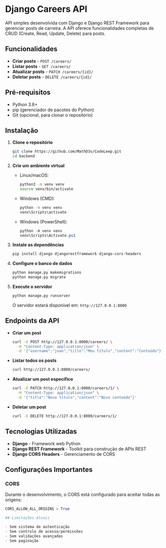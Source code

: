 # Django Careers API

API simples desenvolvida com Django e Django REST Framework para gerenciar posts de carreira. A API oferece funcionalidades completas de CRUD (Create, Read, Update, Delete) para posts.

## Funcionalidades

- **Criar posts** - `POST /careers/`
- **Listar posts** - `GET /careers/`
- **Atualizar posts** - `PATCH /careers/{id}/`
- **Deletar posts** - `DELETE /careers/{id}/`

## Pré-requisitos

- Python 3.8+
- pip (gerenciador de pacotes do Python)
- Git (opcional, para clonar o repositório)

## Instalação

1. **Clone o repositório**
    ```bash
    git clone https://github.com/MathD3v/CodeLeep.git
    cd backend
    ```

2. **Crie um ambiente virtual**

    - Linux/macOS:
      ```bash
      python3 -m venv venv
      source venv/bin/activate
      ```
    - Windows (CMD):
      ```cmd
      python -m venv venv
      venv\Scripts\activate
      ```
    - Windows (PowerShell):
      ```powershell
      python -m venv venv
      venv\Scripts\Activate.ps1
      ```

3. **Instale as dependências**
    ```bash
    pip install django djangorestframework django-cors-headers
    ```

4. **Configure o banco de dados**
    ```bash
    python manage.py makemigrations
    python manage.py migrate
    ```

5. **Execute o servidor**
    ```bash
    python manage.py runserver
    ```
    O servidor estará disponível em: `http://127.0.0.1:8000`

## Endpoints da API

- **Criar um post**
    ```bash
    curl -X POST http://127.0.0.1:8000/careers/ \
      -H "Content-Type: application/json" \
      -d '{"username":"joao","title":"Meu título","content":"Conteúdo"}'
    ```

- **Listar todos os posts**
    ```bash
    curl http://127.0.0.1:8000/careers/
    ```

- **Atualizar um post específico**
    ```bash
    curl -X PATCH http://127.0.0.1:8000/careers/1/ \
      -H "Content-Type: application/json" \
      -d '{"title":"Novo título","content":"Novo conteúdo"}'
    ```

- **Deletar um post**
    ```bash
    curl -X DELETE http://127.0.0.1:8000/careers/1/
    ```

## Tecnologias Utilizadas

- **Django** - Framework web Python  
- **Django REST Framework** - Toolkit para construção de APIs REST  
- **Django CORS Headers** - Gerenciamento de CORS  

## Configurações Importantes

### CORS

Durante o desenvolvimento, o CORS está configurado para aceitar todas as origens:

```python
CORS_ALLOW_ALL_ORIGINS = True

## Limitações Atuais

- Sem sistema de autenticação
- Sem controle de acesso/permissões
- Sem validações avançadas
- Sem paginação